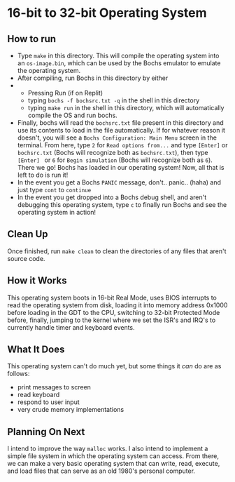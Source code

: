 # 16-bit to 32-bit Operating System
## How to run
- Type `make` in this directory. This will compile the operating system into an `os-image.bin`, which can be used by the Bochs emulator to emulate the operating system.
- After compiling, run Bochs in this directory by either
- - Pressing Run (if on Replit)
  - typing `bochs -f bochsrc.txt -q` in the shell in this directory
  - typing `make run` in the shell in this directory, which will automatically compile the OS and run bochs.
- Finally, bochs will read the `bochsrc.txt` file present in this directory and use its contents to load in the file automatically.
  If for whatever reason it doesn't, you will see a `Bochs Configuration: Main Menu` screen in the terminal.
  From here, type `2` for `Read options from...` and type `[Enter]` or `bochsrc.txt` (Bochs will recognize both as `bochsrc.txt`), then
  type `[Enter] ` or `6` for `Begin simulation` (Bochs will recognize both as `6`).<br>
  There we go! Bochs has loaded in our operating system! Now, all that is left to do is run it!
- In the event you get a Bochs `PANIC` message, don't.. panic.. (haha) and just type `cont` to `continue`
- In the event you get dropped into a Bochs debug shell, and aren't debugging this operating system, type `c` to finally run Bochs and
  see the operating system in action!
## Clean Up
Once finished, run `make clean` to clean the directories of any files that aren't source code.
## How it Works
This operating system boots in 16-bit Real Mode, uses BIOS interrupts to read the operating system from disk, loading it
into memory address 0x1000 before loading in the GDT to the CPU, switching to 32-bit Protected Mode before, finally,
jumping to the kernel where we set the ISR's and IRQ's to currently handle timer and keyboard events.
## What It Does
This operating system can't do much yet, but some things it *can* do are as follows:
- print messages to screen
- read keyboard
- respond to user input
- very crude memory implementations
## Planning On Next
I intend to improve the way `malloc` works. I also intend to implement a simple file system
in which the operating system can access. From there, we can make a very basic operating system that
can write, read, execute, and load files that can serve as an old 1980's personal computer.